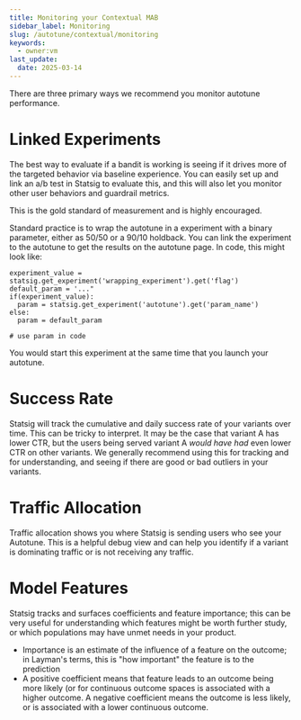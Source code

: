 ```yaml
---
title: Monitoring your Contextual MAB
sidebar_label: Monitoring
slug: /autotune/contextual/monitoring
keywords:
  - owner:vm
last_update:
  date: 2025-03-14
---
```


There are three primary ways we recommend you monitor autotune performance.

# Linked Experiments

The best way to evaluate if a bandit is working is seeing if it drives more of the targeted behavior via baseline experience. You can easily set up and link an a/b test in Statsig to evaluate this, and this will also let you monitor other user behaviors and guardrail metrics.

This is the gold standard of measurement and is highly encouraged.

Standard practice is to wrap the autotune in a experiment with a binary parameter, either as 50/50 or a 90/10 holdback.  You can link the experiment to the autotune to get the results on the autotune page. In code, this might look like:

```
experiment_value = statsig.get_experiment('wrapping_experiment').get('flag')
default_param = '..."
if(experiment_value):
  param = statsig.get_experiment('autotune').get('param_name')
else:
  param = default_param

# use param in code
```

You would start this experiment at the same time that you launch your autotune.

# Success Rate

Statsig will track the cumulative and daily success rate of your variants over time. This can be tricky to interpret. It may be the case that variant A has lower CTR, but the users being served variant A _would have had_ even lower CTR on other variants. We generally recommend using this for tracking and for understanding, and seeing if there are good or bad outliers in your variants.

# Traffic Allocation

Traffic allocation shows you where Statsig is sending users who see your Autotune. This is a helpful debug view and can help you identify if a variant is dominating traffic or is not receiving any traffic.

# Model Features

Statsig tracks and surfaces coefficients and feature importance; this can be very useful for understanding which features might be worth further study, or which populations may have unmet needs in your product.

- Importance is an estimate of the influence of a feature on the outcome; in Layman's terms, this is "how important" the feature is to the prediction
- A positive coefficient means that feature leads to an outcome being more likely (or for continuous outcome spaces is associated with a higher outcome. A negative coefficient means the outcome is less likely, or is associated with a lower continuous outcome.
